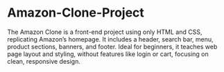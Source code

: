 # Amazon-Clone-Project
The Amazon Clone is a front-end project using only HTML and CSS, replicating Amazon’s homepage. It includes a header, search bar, menu, product sections, banners, and footer. Ideal for beginners, it teaches web page layout and styling, without features like login or cart, focusing on clean, responsive design.
